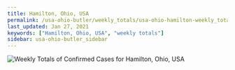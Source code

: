 ```yaml
---
title: Hamilton, Ohio, USA
permalink: /usa-ohio-butler/weekly_totals/usa-ohio-hamilton-weekly_totals.html
last_updated: Jan 27, 2021
keywords: ["Hamilton, Ohio, USA", "weekly totals"]
sidebar: usa-ohio-butler_sidebar
---
```


![Weekly Totals of Confirmed Cases for Hamilton, Ohio, USA](/covid_tracker/images/graphs/usa-ohio-hamilton-weekly_totals_graph.png)
